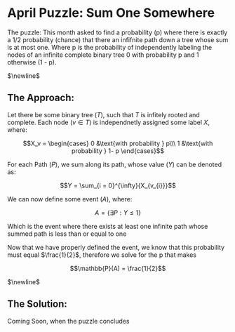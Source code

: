 # April Puzzle: Sum One Somewhere
The puzzle: This month asked to find a probability (p) where there is exactly a 1/2 probability (chance) that there an infifnite path down a tree whose sum is at most one. Where p is the probability of independently labeling the nodes of an infinite complete binary tree 0 with probability p and 1 otherwise (1 - p).

$\newline$
## The Approach:
Let there be some binary tree ($T$), such that $T$ is infitely rooted and complete. Each node ($v \in T$) is independnetly assigned some label $X$, where:

$$X_v = \begin{cases}
    0 &\text{with probability } p\\\
    1 &\text{with probability } 1- p
  \end{cases}$$

  For each Path ($P$), we sum along its path, whose value ($Y$) can be denoted as:

  $$Y = \sum_{i = 0}^{\infty}{X_{v_{i}}}$$
  
  We can now define some event ($A$), where:
  ```math
   A = \left\{ \exists P : Y \leq 1 \right\}
  ```
Which is the event where there exists at least one infinite path whose summed path is less than or equal to one

Now that we have properly defined the event, we know that this probability must equal $\frac{1}{2}$, therefore we solve for the p that makes 

$$\mathbb{P}(A) = \frac{1}{2}$$

$\newline$
## The Solution:
Coming Soon, when the puzzle concludes
